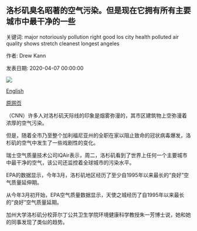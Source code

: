 ## 洛杉矶臭名昭著的空气污染。但是现在它拥有所有主要城市中最干​​净的一些

关键词: major notoriously pollution right good los city health polluted air quality shows stretch cleanest longest angeles

作者: Drew Kann

发表日期: 2020-04-07 00:00:00

![](https://cdn.cnn.com/cnnnext/dam/assets/200407155507-04-los-angeles-smog-super-tease.jpg)

[English](Los%20Angeles%20has%20notoriously%20polluted%20air.%20But%20right%20now%20it%20has%20some%20of%20the%20cleanest%20of%20any%20major%20city.md)

[原网页](https://edition.cnn.com/2020/04/07/us/los-angeles-pollution-clean-air-coronavirus-trnd/index.html)

（CNN）许多人对洛杉矶天际线的印象是烟雾弥漫的，其市区建筑物上空弥漫着浓厚的空气污染。

但是，随着全市乃至整个加利福尼亚州的全职在家以阻止致命的冠状病毒爆发，洛杉矶的空气中发生了一些戏剧性的变化。

瑞士空气质量技术公司IQAir表示，周二，洛杉矶看到了世界上任何一个主要城市中最干​​净的空气，该公司还监控着全球城市的污染水平。

EPA的数据显示，今年3月，洛杉矶地区经历了至少自1995年以来最长的“良好”空气质量延伸期。

从今年3月初开始，EPA空气质量数据显示，天使之城经历了自1995年以来最长的“良好”空气质量延期。

加州大学洛杉矶分校菲尔丁公共卫生学院环境健康科学教授朱一芳博士说，她和她的同事发现了类似的趋势。